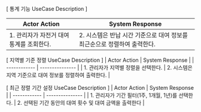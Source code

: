 [ 통계 기능 UseCase Description ]

| Actor Action                             | System Response                                                          |
| ---------------------------------------- | ------------------------------------------------------------------------ |
| 1. 관리자가 자전거 대여 통계를 조회한다. | 2. 시스템은 반납 시간 기준으로 대여 정보를 최근순으로 정렬하여 출력한다. |

[ 지역별 기준 정렬 UseCase Description ]
| Actor Action | System Response |
| ------------ | --------------- |
| 1. 관리자가 지역별 정렬을 선택한다. | 2. 시스템은 지역 기준으로 대여 정보를 정렬하여 출력한다. |

[ 최근 정렬 기간 설정 UseCase Description ]
| Actor Action | System Response |
| ------------ | --------------- |
| 1. 관리자가 기간 필터(1주, 1개월, 1년)를 선택한다. | 2. 선택된 기간 동안의 대여 횟수 및 대여 금액을 출력한다 |
